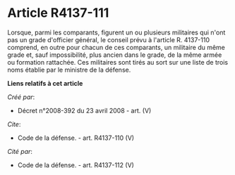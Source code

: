 # Article R4137-111

Lorsque, parmi les comparants, figurent un ou plusieurs militaires qui n'ont pas un grade d'officier général, le conseil
prévu à l'article R. 4137-110 comprend, en outre pour chacun de ces comparants, un militaire du même grade et, sauf
impossibilité, plus ancien dans le grade, de la même armée ou formation rattachée. Ces militaires sont tirés au sort sur une
liste de trois noms établie par le ministre de la défense.

**Liens relatifs à cet article**

_Créé par_:

  - Décret n°2008-392 du 23 avril 2008 - art. (V)

_Cite_:

  - Code de la défense. - art. R4137-110 (V)

_Cité par_:

  - Code de la défense. - art. R4137-112 (V)
